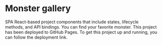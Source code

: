 # Monster gallery
SPA React-based project components that include states, lifecycle methods, and API bindings.
You can find  your favorite monster.
This project has been deployed to GitHub Pages. 
To get this project up and running, you can follow the deployment link.
